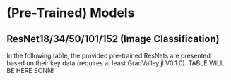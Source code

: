 # (Pre-Trained) Models

## ResNet18/34/50/101/152 (Image Classification)

In the following table, the provided pre-trained ResNets are presented based on their key data (requires at least GradValley.jl V0.1.0). 
TABLE WILL BE HERE SONN!
